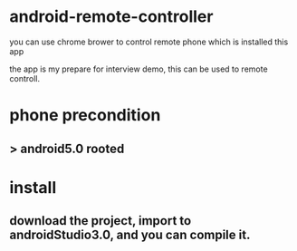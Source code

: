 # android-remote-controller
you can use chrome brower to control remote phone which is installed this app

the app is my prepare for interview demo, this can be used to remote controll.

# phone precondition
## > android5.0 rooted

# install
## download the project, import to androidStudio3.0, and you can compile it.

# 
